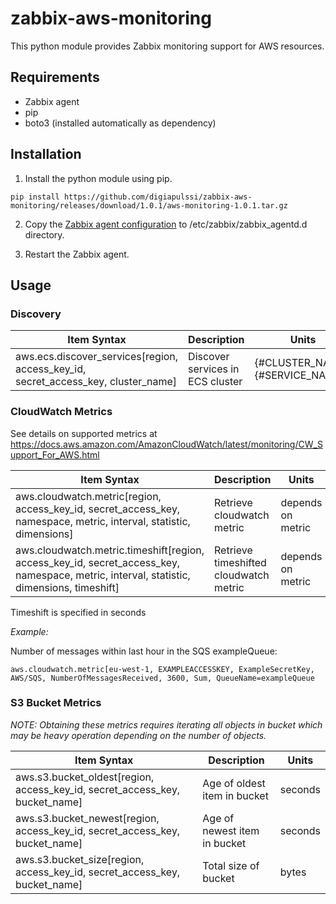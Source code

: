 # zabbix-aws-monitoring

This python module provides Zabbix monitoring support for AWS resources.

## Requirements

- Zabbix agent
- pip
- boto3 (installed automatically as dependency)

## Installation

1. Install the python module using pip.

```
pip install https://github.com/digiapulssi/zabbix-aws-monitoring/releases/download/1.0.1/aws-monitoring-1.0.1.tar.gz
```

2. Copy the [Zabbix agent configuration](etc/zabbix/zabbix_agentd.d/ic_aws.conf) to /etc/zabbix/zabbix_agentd.d directory.

3. Restart the Zabbix agent.

## Usage

### Discovery

Item Syntax | Description | Units |
----------- | ----------- | ----- |
aws.ecs.discover_services[region, access_key_id, secret_access_key, cluster_name] | Discover services in ECS cluster | {#CLUSTER_NAME}, {#SERVICE_NAME} |

### CloudWatch Metrics

See details on supported metrics at https://docs.aws.amazon.com/AmazonCloudWatch/latest/monitoring/CW_Support_For_AWS.html

Item Syntax | Description | Units |
----------- | ----------- | ----- |
aws.cloudwatch.metric[region, access_key_id, secret_access_key, namespace, metric, interval, statistic, dimensions] | Retrieve cloudwatch metric | depends on metric |
aws.cloudwatch.metric.timeshift[region, access_key_id, secret_access_key, namespace, metric, interval, statistic, dimensions, timeshift] | Retrieve timeshifted cloudwatch metric | depends on metric |

Timeshift is specified in seconds

*Example:*

Number of messages within last hour in the SQS exampleQueue:
```
aws.cloudwatch.metric[eu-west-1, EXAMPLEACCESSKEY, ExampleSecretKey, AWS/SQS, NumberOfMessagesReceived, 3600, Sum, QueueName=exampleQueue
```

### S3 Bucket Metrics

*NOTE: Obtaining these metrics requires iterating all objects in bucket
which may be heavy operation depending on the number of objects.*

Item Syntax | Description | Units |
----------- | ----------- | ----- |
aws.s3.bucket_oldest[region, access_key_id, secret_access_key, bucket_name] | Age of oldest item in bucket | seconds |
aws.s3.bucket_newest[region, access_key_id, secret_access_key, bucket_name] | Age of newest item in bucket | seconds |
aws.s3.bucket_size[region, access_key_id, secret_access_key, bucket_name] | Total size of bucket | bytes |

